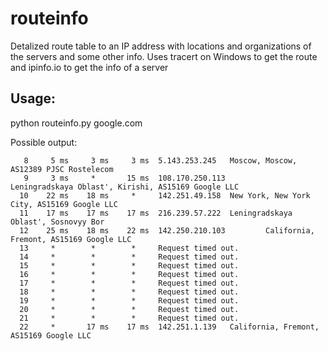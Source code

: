 # routeinfo
Detalized route table to an IP address with locations and organizations of the servers and  some other info. Uses tracert on Windows to get the route and ipinfo.io to get the info of a server

## Usage:
python routeinfo.py google.com

Possible output:
```
   8     5 ms     3 ms     3 ms  5.143.253.245   Moscow, Moscow, AS12389 PJSC Rostelecom
   9     3 ms     *       15 ms  108.170.250.113         Leningradskaya Oblast', Kirishi, AS15169 Google LLC
  10    22 ms    18 ms     *     142.251.49.158  New York, New York City, AS15169 Google LLC
  11    17 ms    17 ms    17 ms  216.239.57.222  Leningradskaya Oblast', Sosnovyy Bor
  12    25 ms    18 ms    22 ms  142.250.210.103         California, Fremont, AS15169 Google LLC
  13     *        *        *     Request timed out.
  14     *        *        *     Request timed out.
  15     *        *        *     Request timed out.
  16     *        *        *     Request timed out.
  17     *        *        *     Request timed out.
  18     *        *        *     Request timed out.
  19     *        *        *     Request timed out.
  20     *        *        *     Request timed out.
  21     *        *        *     Request timed out.
  22     *       17 ms    17 ms  142.251.1.139   California, Fremont, AS15169 Google LLC
```
